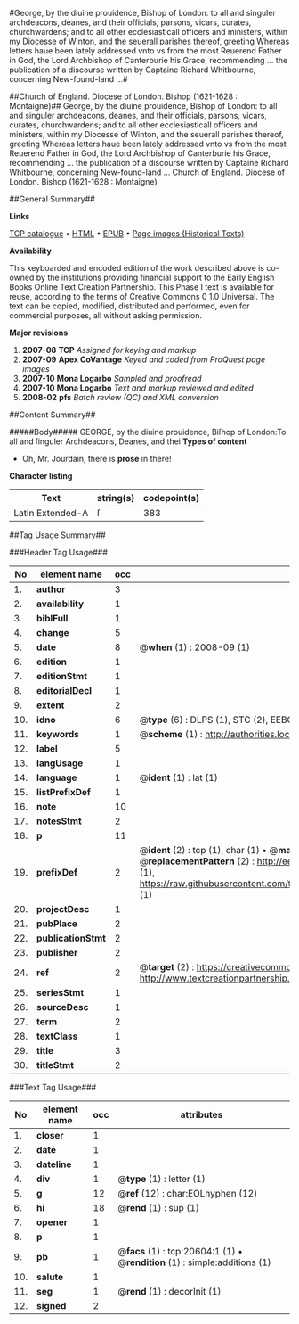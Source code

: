 #George, by the diuine prouidence, Bishop of London: to all and singuler archdeacons, deanes, and their officials, parsons, vicars, curates, churchwardens; and to all other ecclesiasticall officers and ministers, within my Diocesse of Winton, and the seuerall parishes thereof, greeting Whereas letters haue been lately addressed vnto vs from the most Reuerend Father in God, the Lord Archbishop of Canterburie his Grace, recommending ... the publication of a discourse written by Captaine Richard Whitbourne, concerning New-found-land ...#

##Church of England. Diocese of London. Bishop (1621-1628 : Montaigne)##
George, by the diuine prouidence, Bishop of London: to all and singuler archdeacons, deanes, and their officials, parsons, vicars, curates, churchwardens; and to all other ecclesiasticall officers and ministers, within my Diocesse of Winton, and the seuerall parishes thereof, greeting Whereas letters haue been lately addressed vnto vs from the most Reuerend Father in God, the Lord Archbishop of Canterburie his Grace, recommending ... the publication of a discourse written by Captaine Richard Whitbourne, concerning New-found-land ...
Church of England. Diocese of London. Bishop (1621-1628 : Montaigne)

##General Summary##

**Links**

[TCP catalogue](http://www.ota.ox.ac.uk/tcp/)  • 
[HTML](http://tei.it.ox.ac.uk/tcp/Texts-HTML/free/A15/A15074.html)  • 
[EPUB](http://tei.it.ox.ac.uk/tcp/Texts-EPUB/free/A15/A15074.epub) • 
[Page images (Historical Texts)](https://data.historicaltexts.jisc.ac.uk/view?pubId=eebo-99855131e&pageId=eebo-99855131e-20604-1)

**Availability**

This keyboarded and encoded edition of the
	       work described above is co-owned by the institutions
	       providing financial support to the Early English Books
	       Online Text Creation Partnership. This Phase I text is
	       available for reuse, according to the terms of Creative
	       Commons 0 1.0 Universal. The text can be copied,
	       modified, distributed and performed, even for
	       commercial purposes, all without asking permission.

**Major revisions**

1. __2007-08__ __TCP__ *Assigned for keying and markup*
1. __2007-09__ __Apex CoVantage__ *Keyed and coded from ProQuest page images*
1. __2007-10__ __Mona Logarbo__ *Sampled and proofread*
1. __2007-10__ __Mona Logarbo__ *Text and markup reviewed and edited*
1. __2008-02__ __pfs__ *Batch review (QC) and XML conversion*

##Content Summary##

#####Body#####
GEORGE, by the diuine prouidence, Biſhop of London:To all and ſinguler Archdeacons, Deanes, and thei
**Types of content**

  * Oh, Mr. Jourdain, there is **prose** in there!

**Character listing**


|Text|string(s)|codepoint(s)|
|---|---|---|
|Latin Extended-A|ſ|383|

##Tag Usage Summary##

###Header Tag Usage###

|No|element name|occ|attributes|
|---|---|---|---|
|1.|__author__|3||
|2.|__availability__|1||
|3.|__biblFull__|1||
|4.|__change__|5||
|5.|__date__|8| @__when__ (1) : 2008-09 (1)|
|6.|__edition__|1||
|7.|__editionStmt__|1||
|8.|__editorialDecl__|1||
|9.|__extent__|2||
|10.|__idno__|6| @__type__ (6) : DLPS (1), STC (2), EEBO-CITATION (1), PROQUEST (1), VID (1)|
|11.|__keywords__|1| @__scheme__ (1) : http://authorities.loc.gov/ (1)|
|12.|__label__|5||
|13.|__langUsage__|1||
|14.|__language__|1| @__ident__ (1) : lat (1)|
|15.|__listPrefixDef__|1||
|16.|__note__|10||
|17.|__notesStmt__|2||
|18.|__p__|11||
|19.|__prefixDef__|2| @__ident__ (2) : tcp (1), char (1)  •  @__matchPattern__ (2) : ([0-9\-]+):([0-9IVX]+) (1), (.+) (1)  •  @__replacementPattern__ (2) : http://eebo.chadwyck.com/downloadtiff?vid=$1&page=$2 (1), https://raw.githubusercontent.com/textcreationpartnership/Texts/master/tcpchars.xml#$1 (1)|
|20.|__projectDesc__|1||
|21.|__pubPlace__|2||
|22.|__publicationStmt__|2||
|23.|__publisher__|2||
|24.|__ref__|2| @__target__ (2) : https://creativecommons.org/publicdomain/zero/1.0/ (1), http://www.textcreationpartnership.org/docs/. (1)|
|25.|__seriesStmt__|1||
|26.|__sourceDesc__|1||
|27.|__term__|2||
|28.|__textClass__|1||
|29.|__title__|3||
|30.|__titleStmt__|2||


###Text Tag Usage###

|No|element name|occ|attributes|
|---|---|---|---|
|1.|__closer__|1||
|2.|__date__|1||
|3.|__dateline__|1||
|4.|__div__|1| @__type__ (1) : letter (1)|
|5.|__g__|12| @__ref__ (12) : char:EOLhyphen (12)|
|6.|__hi__|18| @__rend__ (1) : sup (1)|
|7.|__opener__|1||
|8.|__p__|1||
|9.|__pb__|1| @__facs__ (1) : tcp:20604:1 (1)  •  @__rendition__ (1) : simple:additions (1)|
|10.|__salute__|1||
|11.|__seg__|1| @__rend__ (1) : decorInit (1)|
|12.|__signed__|2||
